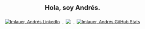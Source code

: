 <center>
<h2>Hola, soy Andrés.</h2>

<a href="https://ar.linkedin.com/in/andr%C3%A9s-imlauer-a90bb0215">
  <img align="center" style="margin:0.5rem" src="https://img.shields.io/badge/LinkedIn-Profile-informational?style=flat&logo=linkedin&logoColor=white&color=0D76A8" alt="Imlauer, Andrés LinkedIn" />
</a>

<!-- GitHub Stats -->
<a href="https://github.com/imlauera">
  <img align="center" style="margin:0.5rem" src="https://github-readme-stats.vercel.app/api/top-langs/?username=imlauera&hide=html,css&title_color=ffffff&text_color=c9cacc&icon_color=4AB197&bg_color=1A2B34" />
</a>

<a href="https://github.com/imlauera">
  <img align="center" style="margin:0.5rem" src="https://github-readme-stats.vercel.app/api?username=imlauera&show_icons=true&line_height=27&count_private=true&title_color=ffffff&text_color=c9cacc&icon_color=4AB097&bg_color=1A2B34" alt="Imlauer, Andrés GitHub Stats" />
</a>

</center>
